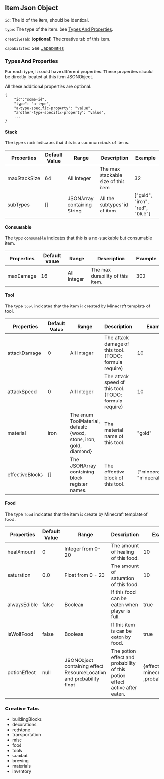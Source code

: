 ## Item Json Object
`id`: The id of the item, should be identical.

`type`: The type of the item. See [Types And Properties](#types-and-properties).
 
`creativeTab`: (**optional**) The creative tab of this item.

`capabilites`: See [Capabilities](Capabilities.md)
 
### Types And Properties
For each type, it could have different properties. 
These properties should be directly located at this item JSONObject.

All these additional properties are optional. 
````
{
	"id":"some-id",
	"type": "a-type",
	"a-type-specific-property": "value",
	"another-type-specific-property": "value",
	...
}
````

#### Stack
The type `stack` indicates that this is a common stack of items. 

| Properties   	| Default Value 	| Range                       	| Description                          	| Example                         	|
|--------------	|---------------	|-----------------------------	|--------------------------------------	|---------------------------------	|
| maxStackSize 	| 64            	| All Integer                 	| The max stackable size of this item. 	| 32                              	|
| subTypes     	| []            	| JSONArray containing String 	| All the subtypes' id of item.        	| ["gold", "iron", "red", "blue"] 	|

#### Consumable
The type `consumable` indicates that this is a no-stackable but consumable item.

| Properties 	| Default Value 	| Range                       	| Description                      	| Example                         	|
|------------	|---------------	|-----------------------------	|----------------------------------	|---------------------------------	|
| maxDamage  	| 16            	| All Integer                 	| The max durability of this item. 	| 300                             	|

#### Tool
The type `tool` indicates that the item is created by Minecraft template of tool.

| Properties      	| Default Value 	| Range                                                              	| Description                                             	| Example                              	|
|-----------------	|---------------	|--------------------------------------------------------------------	|---------------------------------------------------------	|--------------------------------------	|
| attackDamage    	| 0             	| All Integer                                                        	| The attack damage of this tool. (TODO: formula require) 	| 10                                   	|
| attackSpeed     	| 0             	| All Integer                                                        	| The attack speed of this tool. (TODO: formula require)  	| 10                                   	|
| material        	| iron          	| The enum ToolMaterial, default: {wood, stone, iron, gold, diamond} 	| The material name of this tool.                         	| "gold"                               	|
| effectiveBlocks 	| []            	| The JSONArray containing block register names.                     	| The effective block of this tool.                       	| ["minecraft:dirt", "minecraft:rock"] 	|

#### Food
The type `food` indicates that the item is create by Minecraft template of food.

| Properties   | Default Value | Range                                                               | Description                                                                 | Example                                    |
|--------------|---------------|---------------------------------------------------------------------|-----------------------------------------------------------------------------|--------------------------------------------|
| healAmount   | 0             | Integer from 0-20                                                   | The amount of healing of this food.                                         | 10                                         |
| saturation   | 0.0           | Float from 0 - 20                                                   | The amount of saturation of this food.                                      | 10                                         |
| alwaysEdible | false         | Boolean                                                             | If this food can be eaten when player is full.                              | true                                       |
| isWolfFood   | false         | Boolean                                                             | If this item is can be eaten by food.                                       | true                                       |
| potionEffect | null          | JSONObject containing effect ResourceLocation and probability float | The potion effect and probability of this potion effect active after eaten. | {effect: minecraft:speed ,probability:0.3} |
### Creative Tabs
- buildingBlocks 
- decorations 
- redstone 
- transportation 
- misc 
- food 
- tools 
- combat 
- brewing 
- materials 
- inventory
